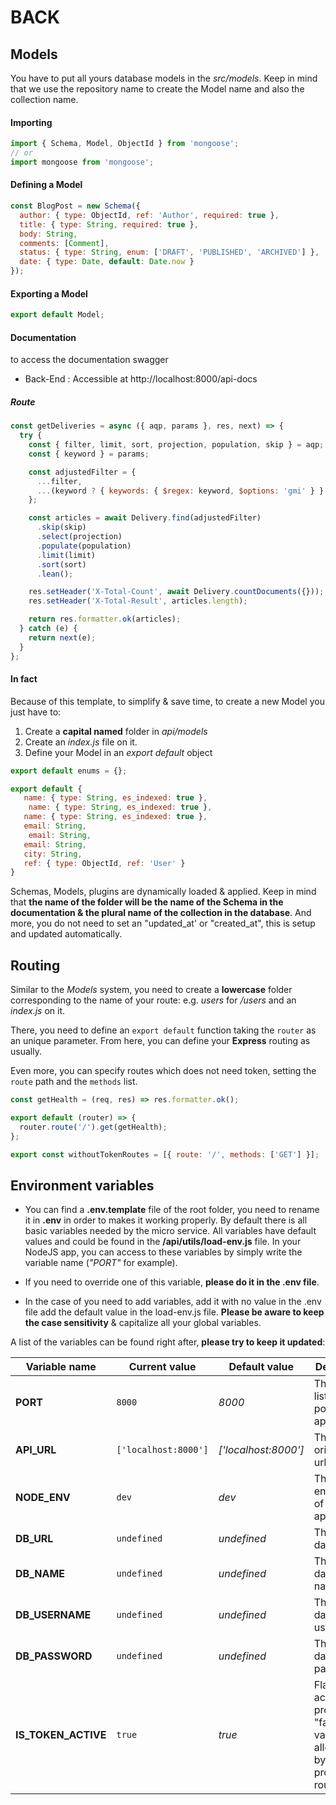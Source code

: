 # BACK

## Models

You have to put all yours database models in the _src/models_.
Keep in mind that we use the repository name to create the Model name and also the collection name.

#### Importing

```javascript
import { Schema, Model, ObjectId } from 'mongoose';
// or
import mongoose from 'mongoose';
```

#### Defining a Model

```javascript
const BlogPost = new Schema({
  author: { type: ObjectId, ref: 'Author', required: true },
  title: { type: String, required: true },
  body: String,
  comments: [Comment],
  status: { type: String, enum: ['DRAFT', 'PUBLISHED', 'ARCHIVED'] },
  date: { type: Date, default: Date.now }
});
```

#### Exporting a Model

```javascript
export default Model;
```

#### Documentation

to access the documentation swagger

- Back-End : Accessible at http://localhost:8000/api-docs

##### Route

```javascript
const getDeliveries = async ({ aqp, params }, res, next) => {
  try {
    const { filter, limit, sort, projection, population, skip } = aqp;
    const { keyword } = params;

    const adjustedFilter = {
      ...filter,
      ...(keyword ? { keywords: { $regex: keyword, $options: 'gmi' } } : {})
    };

    const articles = await Delivery.find(adjustedFilter)
      .skip(skip)
      .select(projection)
      .populate(population)
      .limit(limit)
      .sort(sort)
      .lean();

    res.setHeader('X-Total-Count', await Delivery.countDocuments({}));
    res.setHeader('X-Total-Result', articles.length);

    return res.formatter.ok(articles);
  } catch (e) {
    return next(e);
  }
};
```

#### In fact

Because of this template, to simplify & save time, to create a new Model you just have to:

1.  Create a **capital named** folder in _api/models_
2.  Create an _index.js_ file on it.
3.  Define your Model in an _export default_ object

```javascript
export default enums = {};

export default {
   name: { type: String, es_indexed: true },
    name: { type: String, es_indexed: true },
   name: { type: String, es_indexed: true },
   email: String,
    email: String,
   email: String,
   city: String,
   ref: { type: ObjectId, ref: 'User' }
}
```

Schemas, Models, plugins are dynamically loaded & applied. Keep in mind that **the name of the folder will be the name of the Schema in the documentation & the plural name of the collection in the database**. And more, you do not need to set an "updated_at' or "created_at", this is setup and updated automatically.

## Routing

Similar to the _Models_ system, you need to create a **lowercase** folder corresponding to the name of your route: e.g. _users_ for _/users_ and an _index.js_ on it.

There, you need to define an `export default` function taking the `router` as an unique parameter. From here, you can define your **Express** routing as usually.

Even more, you can specify routes which does not need token, setting the `route` path and the `methods` list.

```javascript
const getHealth = (req, res) => res.formatter.ok();

export default (router) => {
  router.route('/').get(getHealth);
};

export const withoutTokenRoutes = [{ route: '/', methods: ['GET'] }];
```

## Environment variables

- You can find a **.env.template** file of the root folder, you need to rename it in **.env** in order to makes it working properly. By default there is all basic variables needed by the micro service. All variables have default values and could be found in the **/api/utils/load-env.js** file. In your NodeJS app, you can access to these variables by simply write the variable name (_"PORT"_ for example).

- If you need to override one of this variable, **please do it in the .env file**.

- In the case of you need to add variables, add it with no value in the .env file add the default value in the load-env.js file. **Please be aware to keep the case sensitivity** & capitalize all your global variables.

A list of the variables can be found right after, **please try to keep it updated**:

| Variable name       | Current value                     | Default value                     | Description                                                                            |
| ------------------- | --------------------------------- | --------------------------------- | -------------------------------------------------------------------------------------- |
| **PORT**            | `8000`                            | _8000_                            | The listening port of the application                                               |
| **API_URL**         | `['localhost:8000']`              | _['localhost:8000']_                     | The CORS origin list of url                                                            |
| **NODE_ENV**        | `dev`                             | _dev_                             | The environment of the application                                                    |                                                               |
| **DB_URL**          | `undefined`                       | _undefined_                       | The mongo database url                                                                 |
| **DB_NAME**         | `undefined`                       | _undefined_                       | The mongo database name                                                                |
| **DB_USERNAME**     | `undefined`                       | _undefined_                       | The mongo database username                                                            |
| **DB_PASSWORD**     | `undefined`                       | _undefined_                       | The mongo database password                                                            |
| **IS_TOKEN_ACTIVE** | `true`                            | _true_                            | Flag to active token protection, "false" value allowing to bypass all protected routes |
